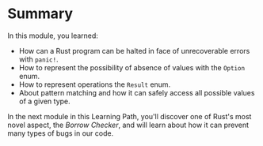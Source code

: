 # Summary

In this module, you learned:

- How can a Rust program can be halted in face of unrecoverable errors with `panic!`.
- How to represent the possibility of absence of values with the `Option` enum.
- How to represent operations the `Result` enum.
- About pattern matching and how it can safely access all possible values of a given type.

In the next module in this Learning Path, you'll discover one of Rust's most novel aspect, the *Borrow Checker*, and will learn about how it can prevent many types of bugs in our code.
